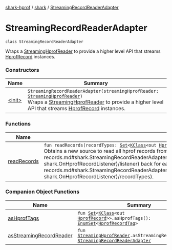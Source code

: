 [shark-hprof](../../index.md) / [shark](../index.md) / [StreamingRecordReaderAdapter](./index.md)

# StreamingRecordReaderAdapter

`class StreamingRecordReaderAdapter`

Wraps a [StreamingHprofReader](../-streaming-hprof-reader/index.md) to provide a higher level API that streams [HprofRecord](../-hprof-record/index.md)
instances.

### Constructors

| Name | Summary |
|---|---|
| [&lt;init&gt;](-init-.md) | `StreamingRecordReaderAdapter(streamingHprofReader: `[`StreamingHprofReader`](../-streaming-hprof-reader/index.md)`)`<br>Wraps a [StreamingHprofReader](../-streaming-hprof-reader/index.md) to provide a higher level API that streams [HprofRecord](../-hprof-record/index.md) instances. |

### Functions

| Name | Summary |
|---|---|
| [readRecords](read-records.md) | `fun readRecords(recordTypes: `[`Set`](https://kotlinlang.org/api/latest/jvm/stdlib/kotlin.collections/-set/index.html)`<`[`KClass`](https://kotlinlang.org/api/latest/jvm/stdlib/kotlin.reflect/-k-class/index.html)`<out `[`HprofRecord`](../-hprof-record/index.md)`>>, listener: `[`OnHprofRecordListener`](../-on-hprof-record-listener/index.md)`): `[`Long`](https://kotlinlang.org/api/latest/jvm/stdlib/kotlin/-long/index.html)<br>Obtains a new source to read all hprof records from and calls [listener](read-records.md#shark.StreamingRecordReaderAdapter$readRecords(kotlin.collections.Set((kotlin.reflect.KClass((shark.HprofRecord)))), shark.OnHprofRecordListener)/listener) back for each record that matches one of the provided [recordTypes](read-records.md#shark.StreamingRecordReaderAdapter$readRecords(kotlin.collections.Set((kotlin.reflect.KClass((shark.HprofRecord)))), shark.OnHprofRecordListener)/recordTypes). |

### Companion Object Functions

| Name | Summary |
|---|---|
| [asHprofTags](as-hprof-tags.md) | `fun `[`Set`](https://kotlinlang.org/api/latest/jvm/stdlib/kotlin.collections/-set/index.html)`<`[`KClass`](https://kotlinlang.org/api/latest/jvm/stdlib/kotlin.reflect/-k-class/index.html)`<out `[`HprofRecord`](../-hprof-record/index.md)`>>.asHprofTags(): `[`EnumSet`](https://docs.oracle.com/javase/6/docs/api/java/util/EnumSet.html)`<`[`HprofRecordTag`](../-hprof-record-tag/index.md)`>` |
| [asStreamingRecordReader](as-streaming-record-reader.md) | `fun `[`StreamingHprofReader`](../-streaming-hprof-reader/index.md)`.asStreamingRecordReader(): `[`StreamingRecordReaderAdapter`](./index.md) |
